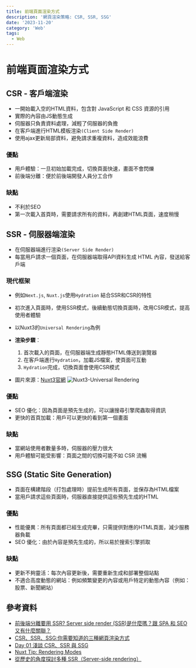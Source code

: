 ```yaml
---
title: 前端頁面渲染方式
description: '網頁渲染策略: CSR, SSR, SSG'
date: '2023-11-20'
category: 'Web'
tags:
  - Web
---
```


# 前端頁面渲染方式

## CSR - 客戶端渲染

- 一開始載入空的HTML資料，包含對 JavaScript 和 CSS 資源的引用
- 實際的內容由JS動態生成
- 伺服器只負責資料處理，減輕了伺服器的負擔
- 在客戶端進行HTML模板渲染`(Client Side Render)`
- 使用ajax更新局部資料，避免請求重複資料，造成效能浪費


### 優點
- 用戶體驗：一旦初始加載完成，切換頁面快速，畫面不會閃爍
- 前後端分離：便於前後端開發人員分工合作
### 缺點
- 不利於SEO
- 第一次載入首頁時，需要請求所有的資料，再創建HTML頁面，速度稍慢


## SSR - 伺服器端渲染 
- 在伺服器端進行渲染`(Server Side Render)`
- 每當用戶請求一個頁面，在伺服器端取得API資料生成 HTML 內容，發送給客戶端
  
### 現代框架
- 例如`Next.js`, `Nuxt.js`使用`Hydration` 結合SSR和CSR的特性
- 初次進入頁面時，使用SSR模式，後續動態切換頁面時，改用CSR模式，提高使用者體驗
- 以Nuxt3的`Universal Rendering`為例
- **渲染步驟**：
  1. 首次載入的頁面，在伺服器端生成靜態HTML傳送到瀏覽器
  2. 在客戶端進行`Hydration`，加載JS檔案，使頁面可互動
  3. `Hydration`完成，切換頁面會使用CSR模式

- 圖片來源：[Nuxt3官網](https://nuxt.com/docs/guide/concepts/rendering)
![Nuxt3-Universal Rendering](https://nuxt.com/assets/docs/concepts/rendering/ssr.svg)


### 優點
- SEO 優化：因為頁面是預先生成的，可以讓搜尋引擎爬蟲取得資訊
- 更快的首頁加載：用戶可以更快的看到第一個畫面
### 缺點
- 當網站使用者數量多時，伺服器的壓力很大
- 用戶體驗可能受影響：頁面之間的切換可能不如 CSR 流暢


## SSG (Static Site Generation)
- 頁面在構建階段（打包處理時）提前生成所有頁面，並保存為HTML檔案
- 當用戶請求這些頁面時，伺服器直接提供這些預先生成的HTML
### 優點
- 性能優異：所有頁面都已經生成完畢，只需提供對應的HTML頁面，減少服務器負載
- SEO 優化：由於內容是預先生成的，所以易於搜索引擎抓取

### 缺點
- 更新不夠靈活：每次內容更新後，需要重新生成和部署整個站點
- 不適合高度動態的網站：例如頻繁變更的內容或用戶特定的動態內容（例如：股票、新聞網站）

## 參考資料

- [前後端分離要用 SSR? Server side render (SSR)是什麼嗎？跟 SPA 和 SEO 又有什麼關聯？](https://progressbar.tw/posts/297)
- [CSR、SSR、SSG:你需要知道的三種網頁渲染方式](https://devmvpchen.com/posts/rendering-pattern)
- [Day 01 淺談 CSR、SSR 與 SSG](https://ithelp.ithome.com.tw/articles/10291291)
- [Nuxt Tip: Rendering Modes](https://mokkapps.de/vue-tips/nuxt-rendering-modes)
- [從歷史的角度探討多種 SSR（Server-side rendering）](https://blog.huli.tw/2023/11/27/server-side-rendering-ssr-and-isomorphic/)